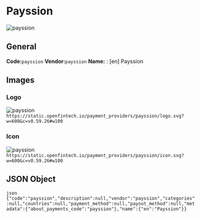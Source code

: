 # Payssion 
![payssion](https://static.openfintech.io/payment_providers/payssion/logo.svg?w=600&c=v0.59.26#w100) 
## General 
**Code:**`payssion` 
**Vendor:**`payssion` 
**Name:** 
:	[en] Payssion 
## Images 
### Logo 
![payssion](https://static.openfintech.io/payment_providers/payssion/logo.svg?w=600&c=v0.59.26#w100) 
``` https://static.openfintech.io/payment_providers/payssion/logo.svg?w=600&c=v0.59.26#w100 ``` 
### Icon 
![payssion](https://static.openfintech.io/payment_providers/payssion/icon.svg?w=600&c=v0.59.26#w100) 
``` https://static.openfintech.io/payment_providers/payssion/icon.svg?w=600&c=v0.59.26#w100 ``` 
## JSON Object 
```json {"code":"payssion","description":null,"vendor":"payssion","categories":null,"countries":null,"payment_method":null,"payout_method":null,"metadata":{"about_payments_code":"payssion"},"name":{"en":"Payssion"}} ``` 
